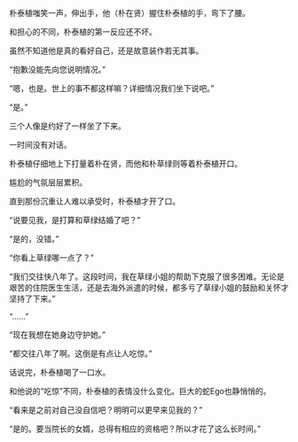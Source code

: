 朴泰植嗤笑一声，伸出手，他（朴在贤）握住朴泰植的手，弯下了腰。

和担心的不同，朴泰植的第一反应还不坏。

虽然不知道他是真的看好自己，还是故意装作若无其事。

“抱歉没能先向您说明情况。”

“嗯，也是。世上的事不都这样嘛？详细情况我们坐下说吧。”

“是。”

三个人像是约好了一样坐了下来。

一时间没有对话。

朴泰植仔细地上下打量着朴在贤，而他和朴草绿则等着朴泰植开口。

尴尬的气氛层层累积。

直到那份沉重让人难以承受时，朴泰植才开了口。

“说要见我，是打算和草绿结婚了吧？”

“是的，没错。”

“你看上草绿哪一点了？”

“我们交往快八年了。这段时间，我在草绿小姐的帮助下克服了很多困难。无论是艰苦的住院医生生活，还是去海外派遣的时候，都多亏了草绿小姐的鼓励和关怀才坚持了下来。”

“……”

“现在我想在她身边守护她。”

“都交往八年了啊。这倒是有点让人吃惊。”

话说完，朴泰植喝了一口水。

和他说的“吃惊”不同，朴泰植的表情没什么变化。巨大的蛇Ego也静悄悄的。

“看来是之前对自己没自信吧？明明可以更早来见我的？”

“是的。要当院长的女婿，总得有相应的资格吧？所以才花了这么长时间。”